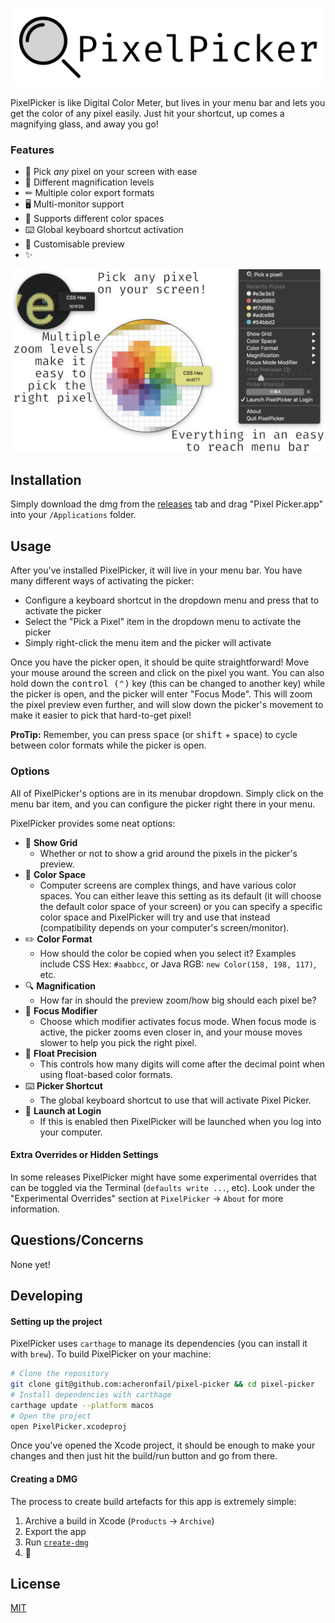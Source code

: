 ![PixelPicker Banner](./Resources/banner.png)

PixelPicker is like Digital Color Meter, but lives in your menu bar and lets you get the color of any pixel easily. Just hit your shortcut, up comes a magnifying glass, and away you go!

### Features

* 📸 Pick *any* pixel on your screen with ease
* 🔎 Different magnification levels
* ✏ Multiple color export formats 
* 🖥 Multi-monitor support
* 🎨 Supports different color spaces 
* ⌨️ Global keyboard shortcut activation
* 🌄 Customisable preview
* ✨

![demo of pixel-picker](./Resources/demo.png)

## Installation

Simply download the dmg from the [releases](https://github.com/acheronfail/pixel-picker/releases) tab and drag "Pixel Picker.app" into your `/Applications` folder.

## Usage

After you've installed PixelPicker, it will live in your menu bar. You have many different ways of activating the picker:

* Configure a keyboard shortcut in the dropdown menu and press that to activate the picker
* Select the "Pick a Pixel" item in the dropdown menu to activate the picker
* Simply right-click the menu item and the picker will activate

Once you have the picker open, it should be quite straightforward! Move your mouse around the screen and click on the pixel you want.
You can also hold down the <kbd>control (⌃)</kbd> key (this can be changed to another key) while the picker is open, and the picker will enter "Focus Mode". This will zoom the pixel preview even further, and will slow down the picker's movement to make it easier to pick that hard-to-get pixel!

**ProTip:** Remember, you can press <kbd>space</kbd> (or <kbd>shift</kbd> + <kbd>space</kbd>) to cycle between color formats while the picker is open.

### Options

All of PixelPicker's options are in its menubar dropdown. Simply click on the menu bar item, and you can configure the picker right there in your menu.

PixelPicker provides some neat options:

* 🔳 **Show Grid**
    * Whether or not to show a grid around the pixels in the picker's preview.
* 🎨 **Color Space**
    * Computer screens are complex things, and have various color spaces. You can either leave this setting as its default (it will choose the default color space of your screen) or you can specify a specific color space and PixelPicker will try and use that instead (compatibility depends on your computer's screen/monitor).
* ✏️ **Color Format**
    * How should the color be copied when you select it? Examples include CSS Hex: `#aabbcc`, or Java RGB: `new Color(158, 198, 117)`, etc.
* 🔍 **Magnification**
	- How far in should the preview zoom/how big should each pixel be?
* 🧐 **Focus Modifier**
    * Choose which modifier activates focus mode. When focus mode is active, the picker zooms even closer in, and your mouse moves slower to help you pick the right pixel.
* 🔢 **Float Precision**
    * This controls how many digits will come after the decimal point when using float-based color formats.
* ⌨️ **Picker Shortcut** 
    * The global keyboard shortcut to use that will activate Pixel Picker.
* 🚀 **Launch at Login**
    * If this is enabled then PixelPicker will be launched when you log into your computer.

#### Extra Overrides or Hidden Settings

In some releases PixelPicker might have some experimental overrides that can be toggled via the Terminal (`defaults write ...`, etc). Look under the "Experimental Overrides" section at `PixelPicker` -> `About` for more information.

## Questions/Concerns

None yet!

## Developing

#### Setting up the project

PixelPicker uses `carthage` to manage its dependencies (you can install it with `brew`). To build PixelPicker on your machine:

```bash
# Clone the repository
git clone git@github.com:acheronfail/pixel-picker && cd pixel-picker
# Install dependencies with carthage
carthage update --platform macos
# Open the project
open PixelPicker.xcodeproj
```

Once you've opened the Xcode project, it should be enough to make your changes and then just hit the build/run button and go from there.

#### Creating a DMG

The process to create build artefacts for this app is extremely simple:

1. Archive a build in Xcode (`Products` -> `Archive`)
2. Export the app
3. Run [`create-dmg`](https://github.com/sindresorhus/create-dmg)
4. 🎉

## License

[MIT](./LICENSE)
